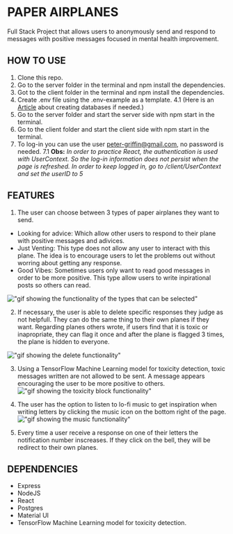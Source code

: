 # PAPER AIRPLANES

Full Stack Project that allows users to anonymously send and respond to messages with positive messages focused in mental health improvement.

## HOW TO USE

1. Clone this repo.
2. Go to the server folder in the terminal and npm install the dependencies.
3. Got to the client folder in the terminal and npm install the dependencies.
4. Create .env file using the .env-example as a template.
   4.1 (Here is an [Article](https://medium.com/coding-blocks/creating-user-database-and-adding-access-on-postgresql-8bfcd2f4a91e) about creating databases if needed.)
5. Go to the server folder and start the server side with npm start in the terminal.
6. Go to the client folder and start the client side with npm start in the terminal.
7. To log-in you can use the user peter-griffin@gmail.com, no password is needed.
   7.1 **Obs:** _In order to practice React, the authentication is used with UserContext. So the log-in information does not persist when the page is refreshed. In order to keep logged in, go to /client/UserContext and set the userID to 5_

## FEATURES

1. The user can choose between 3 types of paper airplanes they want to send.

- Looking for advice: Which allow other users to respond to their plane with positive messages and adivices.
- Just Venting: This type does not allow any user to interact with this plane. The idea is to encourage users to let the problems out without worring about getting any response.
- Good Vibes: Sometimes users only want to read good messages in order to be more positive. This type allow users to write inpirational posts so others can read.

!["gif showing the functionality of the types that can be selected"](https://github.com/JohnBorges52/paper-airplanes/blob/master/client/public/types%20demonstration.gif?raw=true)

2. If necessary, the user is able to delete specific responses they judge as not helpfull. They can do the same thing to their own planes if they want. Regarding planes others wrote, if users find that it is toxic or inapropriate, they can flag it once and after the plane is flagged 3 times, the plane is hidden to everyone.

!["gif showing the delete functionality"](https://github.com/JohnBorges52/paper-airplanes/blob/master/client/public/delete%20function%20demo.gif?raw=true)

3. Using a TensorFlow Machine Learning model for toxicity detection, toxic messages written are not allowed to be sent. A message appears encouraging the user to be more positive to others.
   !["gif showing the toxicity block functionality"](https://github.com/JohnBorges52/paper-airplanes/blob/master/client/public/tensorFlow%20demo.gif?raw=true)

4. The user has the option to listen to lo-fi music to get inspiration when writing letters by clicking the music icon on the bottom right of the page.
   !["gif showing the music functionality"](https://github.com/JohnBorges52/paper-airplanes/blob/master/client/public/music%20function%20demo.gif?raw=true)

5. Every time a user receive a response on one of their letters the notification number inscreases. If they click on the bell, they will be redirect to their own planes.

## DEPENDENCIES

- Express
- NodeJS
- React
- Postgres
- Material UI
- TensorFlow Machine Learning model for toxicity detection.
